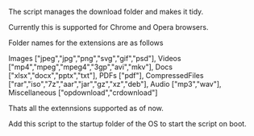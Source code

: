 The script manages the download folder and makes it tidy.

Currently this is supported for Chrome and Opera browsers.  

Folder names for the extensions are as follows

Images ["jpeg","jpg","png","svg","gif","psd"],
Videos ["mp4","mpeg","mpeg4","3gp","avi","mkv"],
Docs ["xlsx","docx","pptx","txt"],
PDFs ["pdf"],
CompressedFiles ["rar","iso","7z","aar","jar","gz","xz","deb"],
Audio ["mp3","wav"],
Miscellaneous ["opdownload","crdownload"]

Thats all the extennsions supported as of now.

Add this script to the startup folder of the OS to start the script on boot. 